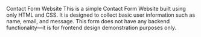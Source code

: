 Contact Form Website
This is a simple  Contact Form Website built using only HTML and CSS. It is designed to collect basic user information such as name, email, and message. This form does not have any backend functionality—it is for frontend design demonstration purposes only.
